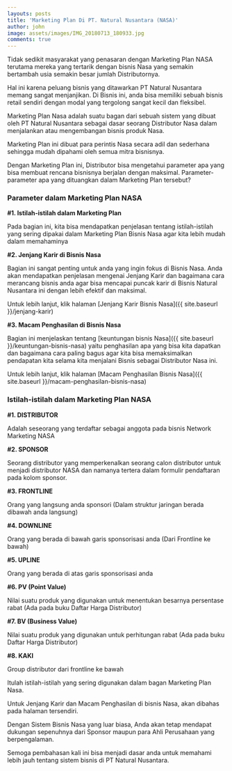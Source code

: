 ```yaml
---
layouts: posts
title: 'Marketing Plan Di PT. Natural Nusantara (NASA)'
author: john
image: assets/images/IMG_20180713_180933.jpg
comments: true
---
```


Tidak sedikit masyarakat yang penasaran dengan Marketing Plan NASA terutama mereka yang tertarik dengan bisnis Nasa yang semakin bertambah usia semakin besar jumlah Distributornya.

Hal ini karena peluang bisnis yang ditawarkan PT Natural Nusantara memang sangat menjanjikan. Di Bisnis ini, anda bisa memiliki sebuah bisnis retail sendiri dengan modal yang tergolong sangat kecil dan fleksibel.

Marketing Plan Nasa adalah suatu bagan dari sebuah sistem yang dibuat oleh PT Natural Nusantara sebagai dasar seorang Distributor Nasa dalam menjalankan atau mengembangan
bisnis produk Nasa. 

Marketing Plan ini dibuat para perintis Nasa secara adil dan sederhana sehingga mudah dipahami oleh semua mitra bisnisnya.

Dengan Marketing Plan ini, Distributor bisa mengetahui parameter apa yang bisa membuat rencana bisnisnya berjalan dengan maksimal. Parameter-parameter apa yang dituangkan dalam Marketing Plan tersebut?

### Parameter dalam Marketing Plan NASA

**#1. Istilah-istilah dalam Marketing Plan**

Pada bagian ini, kita bisa mendapatkan penjelasan tentang istilah-istilah yang sering dipakai dalam Marketing Plan Bisnis Nasa agar kita lebih mudah dalam memahaminya

**#2. Jenjang Karir di Bisnis Nasa**

Bagian ini sangat penting untuk anda yang ingin fokus di Bisnis Nasa. Anda akan mendapatkan penjelasan mengenai Jenjang Karir dan bagaimana cara merancang bisnis anda agar bisa mencapai puncak karir di Bisnis Natural Nusantara ini dengan lebih efektif dan maksimal.

Untuk lebih lanjut, klik halaman [Jenjang Karir Bisnis Nasa]({{ site.baseurl }}/jenjang-karir)

**#3. Macam Penghasilan di Bisnis Nasa**

Bagian ini menjelaskan tentang
[keuntungan bisnis Nasa]({{ site.baseurl }}/keuntungan-bisnis-nasa) yaitu penghasilan apa yang bisa kita dapatkan dan bagaimana cara paling bagus agar kita bisa memaksimalkan pendapatan kita selama kita menjalani Bisnis sebagai Distributor Nasa ini.

Untuk lebih lanjut, klik halaman [Macam Penghasilan Bisnis Nasa]({{ site.baseurl }}/macam-penghasilan-bisnis-nasa)

### Istilah-istilah dalam Marketing Plan NASA

**#1. DISTRIBUTOR**

Adalah seseorang yang terdaftar sebagai anggota pada bisnis Network Marketing NASA

**#2. SPONSOR**

Seorang distributor yang memperkenalkan seorang calon distributor untuk menjadi distributor NASA dan namanya tertera dalam formulir pendaftaran pada kolom sponsor.

**#3. FRONTLINE**

Orang yang langsung anda sponsori (Dalam struktur jaringan berada dibawah anda langsung)

**#4. DOWNLINE**

Orang yang berada di bawah garis sponsorisasi anda (Dari Frontline ke bawah)

**#5. UPLINE**

Orang yang berada di atas garis sponsorisasi anda

**#6. PV (Point Value)**

Nilai suatu produk yang digunakan untuk menentukan besarnya persentase rabat (Ada pada buku Daftar Harga Distributor)

**#7. BV (Business Value)**

Nilai suatu produk yang digunakan untuk perhitungan rabat (Ada pada buku Daftar Harga Distributor)

**#8. KAKI**

Group distributor dari frontline ke bawah

Itulah istilah-istilah yang sering digunakan dalam bagan Marketing Plan Nasa.

Untuk Jenjang Karir dan Macam Penghasilan di bisnis Nasa, akan dibahas pada halaman tersendiri. 

Dengan Sistem Bisnis Nasa yang luar biasa, Anda akan tetap mendapat dukungan sepenuhnya dari Sponsor maupun para Ahli Perusahaan yang berpengalaman.

Semoga pembahasan kali ini bisa menjadi dasar anda untuk memahami lebih jauh tentang sistem bisnis di PT Natural Nusantara.
